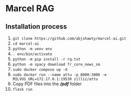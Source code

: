 # Marcel RAG

## Installation process
1. `git clone https://github.com/abjshawty/marcel-ai.git`
2. `cd marcel-ai`
3. `python -m venv env`
4. `. env/bin/activate`
5. `python -m pip install -r rq.txt`
6. `python -m spacy download fr_core_news_sm`
7. `sudo docker compose up -d`
8. `sudo docker run --name attu -p 8000:3000 -e MILVUS_URL=172.17.0.1:19530 zilliz/attu`
9. Copy PDF files into the _**/pdf**_ folder
10. `flask run`
